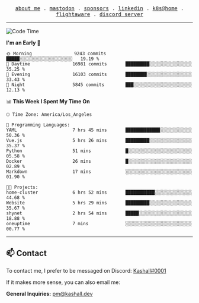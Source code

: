<p align="center">
  <samp>
    <a href="https://jordanjones.org/">about me</a> .
    <a rel="me" href="https://mastodon.social/@kashall">mastodon</a> .
    <a href="https://github.com/sponsors/kashalls">sponsors</a> .
    <a href="https://linkedin.com/in/jordpjones">linkedin</a> .
    <a href="https://github.com/kashalls/home-cluster">k8s@home</a> .
    <a href="https://flightaware.com/adsb/stats/user/kashalls">flightaware</a> .
    <a href="https://discord.gg/V2WrCfqba9">discord server</a>
  </samp>
</p>

---

<!--START_SECTION:waka-->
![Code Time](http://img.shields.io/badge/Code%20Time-1%2C568%20hrs%2027%20mins-blue)

**I'm an Early 🐤** 

```text
🌞 Morning                9243 commits        █████░░░░░░░░░░░░░░░░░░░░   19.19 % 
🌆 Daytime                16981 commits       █████████░░░░░░░░░░░░░░░░   35.25 % 
🌃 Evening                16103 commits       ████████░░░░░░░░░░░░░░░░░   33.43 % 
🌙 Night                  5845 commits        ███░░░░░░░░░░░░░░░░░░░░░░   12.13 % 
```


📊 **This Week I Spent My Time On** 

```text
🕑︎ Time Zone: America/Los_Angeles

💬 Programming Languages: 
YAML                     7 hrs 45 mins       █████████████░░░░░░░░░░░░   50.36 % 
Vue.js                   5 hrs 26 mins       █████████░░░░░░░░░░░░░░░░   35.37 % 
Python                   51 mins             █░░░░░░░░░░░░░░░░░░░░░░░░   05.58 % 
Docker                   26 mins             █░░░░░░░░░░░░░░░░░░░░░░░░   02.89 % 
Markdown                 17 mins             ░░░░░░░░░░░░░░░░░░░░░░░░░   01.90 % 

🐱‍💻 Projects: 
home-cluster             6 hrs 52 mins       ███████████░░░░░░░░░░░░░░   44.68 % 
Website                  5 hrs 29 mins       █████████░░░░░░░░░░░░░░░░   35.67 % 
shynet                   2 hrs 54 mins       █████░░░░░░░░░░░░░░░░░░░░   18.88 % 
oneuptime                7 mins              ░░░░░░░░░░░░░░░░░░░░░░░░░   00.77 % 
```


<!--END_SECTION:waka-->

---

## 📫 Contact

To contact me, I prefer to be messaged on Discord:  [Kashall#0001](https://discord.com/users/201077739589992448)

If it makes more sense, you can also email me:

**General Inquiries:** pm@kashall.dev  
